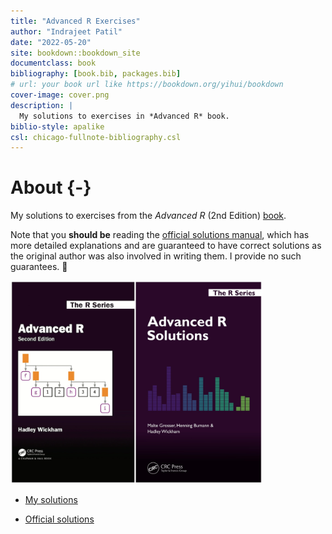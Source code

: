 ```yaml
--- 
title: "Advanced R Exercises"
author: "Indrajeet Patil"
date: "2022-05-20"
site: bookdown::bookdown_site
documentclass: book
bibliography: [book.bib, packages.bib]
# url: your book url like https://bookdown.org/yihui/bookdown
cover-image: cover.png
description: |
  My solutions to exercises in *Advanced R* book.
biblio-style: apalike
csl: chicago-fullnote-bibliography.csl
---
```


# About {-}

My solutions to exercises from the _Advanced R_ (2nd Edition) [book](https://adv-r.hadley.nz/).

Note that you **should be** reading the [official solutions manual](https://advanced-r-solutions.rbind.io/index.html), which has more detailed explanations and are guaranteed to have correct solutions as the original author was also involved in writing them. I provide no such guarantees. 😬

<img src="assets/combined.jpg" width="80%" />

- [My solutions](https://github.com/IndrajeetPatil/Advanced-R-exercises)

- [Official solutions](https://advanced-r-solutions.rbind.io/index.html)
